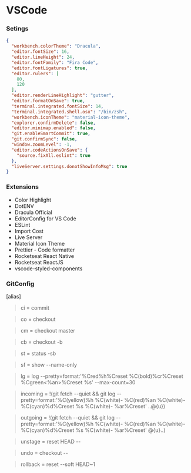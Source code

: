 # VSCode

### Setings

```json
{
  "workbench.colorTheme": "Dracula",
  "editor.fontSize": 16,
  "editor.lineHeight": 24,
  "editor.fontFamily": "Fira Code",
  "editor.fontLigatures": true,
  "editor.rulers": [
    80,
    120
  ],
  "editor.renderLineHighlight": "gutter",
  "editor.formatOnSave": true,
  "terminal.integrated.fontSize": 14,
  "terminal.integrated.shell.osx": "/bin/zsh",
  "workbench.iconTheme": "material-icon-theme",
  "explorer.confirmDelete": false,
  "editor.minimap.enabled": false,
  "git.enableSmartCommit": true,
  "git.confirmSync": false,
  "window.zoomLevel": -1,
  "editor.codeActionsOnSave": {
    "source.fixAll.eslint": true
  },
  "liveServer.settings.donotShowInfoMsg": true
}
```

### Extensions 

- Color Highlight
- DotENV
- Dracula Official
- EditorConfig for VS Code
- ESLint
- Import Cost
- Live Server
- Material Icon Theme
- Prettier - Code formatter
- Rocketseat React Native
- Rocketseat ReactJS
- vscode-styled-components

### GitConfig

[alias]

> ci = commit

> co = checkout

> cm = checkout master

> cb = checkout -b

> st = status -sb

> sf = show --name-only

> lg = log --pretty=format:'%Cred%h%Creset %C(bold)%cr%Creset %Cgreen<%an>%Creset %s' --max-count=30
 
> incoming = !(git fetch --quiet && git log --pretty=format:'%C(yellow)%h %C(white)- %C(red)%an %C(white)- %C(cyan)%d%Creset %s %C(white)- %ar%Creset' ..@{u})

> outgoing = !(git fetch --quiet && git log --pretty=format:'%C(yellow)%h %C(white)- %C(red)%an %C(white)- %C(cyan)%d%Creset %s %C(white)- %ar%Creset' @{u}..)
 
> unstage = reset HEAD --

> undo = checkout --

> rollback = reset --soft HEAD~1

